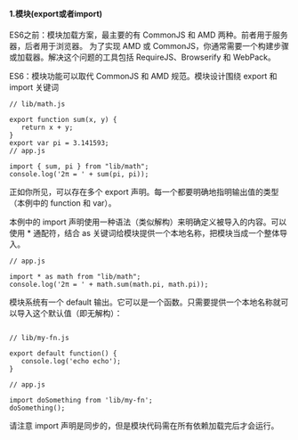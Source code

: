 #### 1.模块(export或者import)

ES6之前：模块加载方案，最主要的有 CommonJS 和 AMD 两种。前者用于服务器，后者用于浏览器。
为了实现 AMD 或 CommonJS，你通常需要一个构建步骤或加载器。解决这个问题的工具包括 RequireJS、Browserify 和 WebPack。

ES6：模块功能可以取代 CommonJS 和 AMD 规范。模块设计围绕 export 和 import 关键词
```
// lib/math.js

export function sum(x, y) {
   return x + y;
}
export var pi = 3.141593;
// app.js

import { sum, pi } from "lib/math";
console.log('2π = ' + sum(pi, pi));
```
正如你所见，可以存在多个 export 声明。每一个都要明确地指明输出值的类型（本例中的 function 和 var）。

本例中的 import 声明使用一种语法（类似解构）来明确定义被导入的内容。可以使用 * 通配符，结合 as 关键词给模块提供一个本地名称，把模块当成一个整体导入。
```
// app.js

import * as math from "lib/math";
console.log('2π = ' + math.sum(math.pi, math.pi));
```
模块系统有一个 default 输出。它可以是一个函数。只需要提供一个本地名称就可以导入这个默认值（即无解构）：
```

// lib/my-fn.js

export default function() {
   console.log('echo echo');
}

// app.js

import doSomething from 'lib/my-fn';
doSomething();
```
请注意 import 声明是同步的，但是模块代码需在所有依赖加载完后才会运行。
